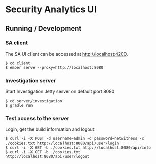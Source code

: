 # Security Analytics UI

## Running / Development

### SA client

The SA UI client can be accessed at [http://localhost:4200](http://localhost:4200).
```
$ cd client
$ ember serve --proxy=http://localhost:8080
```

### Investigation server

Start Investigation Jetty server on default port 8080
```
$ cd server/investigation
$ gradle run
```

### Test access to the server

Login, get the build information and logout
```
$ curl -i -X POST -d username=admin -d password=netwitness -c ./cookies.txt http://localhost:8080/api/user/login
$ curl -i -X GET -b ./cookies.txt http://localhost:8080/api/info
$ curl -i -X GET -b ./cookies.txt http://localhost:8080/api/user/logout
```
